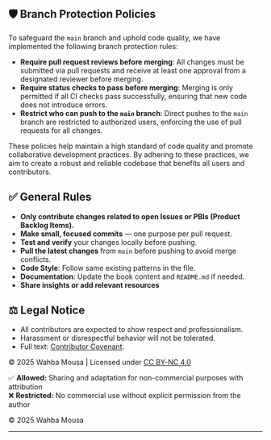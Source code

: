 ## 🛡️ Branch Protection Policies
To safeguard the `main` branch and uphold code quality, we have implemented the following branch protection rules:

- **Require pull request reviews before merging**: All changes must be submitted via pull requests and receive at least one approval from a designated reviewer before merging.
- **Require status checks to pass before merging**: Merging is only permitted if all CI checks pass successfully, ensuring that new code does not introduce errors.
- **Restrict who can push to the `main` branch**: Direct pushes to the `main` branch are restricted to authorized users, enforcing the use of pull requests for all changes.

These policies help maintain a high standard of code quality and promote collaborative development practices. By adhering to these practices, we aim to create a robust and reliable codebase that benefits all users and contributors.

## ✅ General Rules
- **Only contribute changes related to open Issues or PBIs (Product Backlog Items).**
- **Make small, focused commits** — one purpose per pull request.
- **Test and verify** your changes locally before pushing.
- **Pull the latest changes** from `main` before pushing to avoid merge conflicts.
- **Code Style**: Follow same existing patterns in the file.  
- **Documentation**: Update the book content and `README.md` if needed. 
- **Share insights or add relevant resources**

## ⚖️ Legal Notice
- All contributors are expected to show respect and professionalism.
- Harassment or disrespectful behavior will not be tolerated.
- Full text: [Contributor Covenant](https://www.contributor-covenant.org/). 

© 2025 Wahba Mousa | Licensed under [CC BY-NC 4.0](https://creativecommons.org/licenses/by-nc/4.0/)

✅ **Allowed:** Sharing and adaptation for non-commercial purposes with attribution  
❌ **Restricted:** No commercial use without explicit permission from the author

© 2025 Wahba Mousa

---